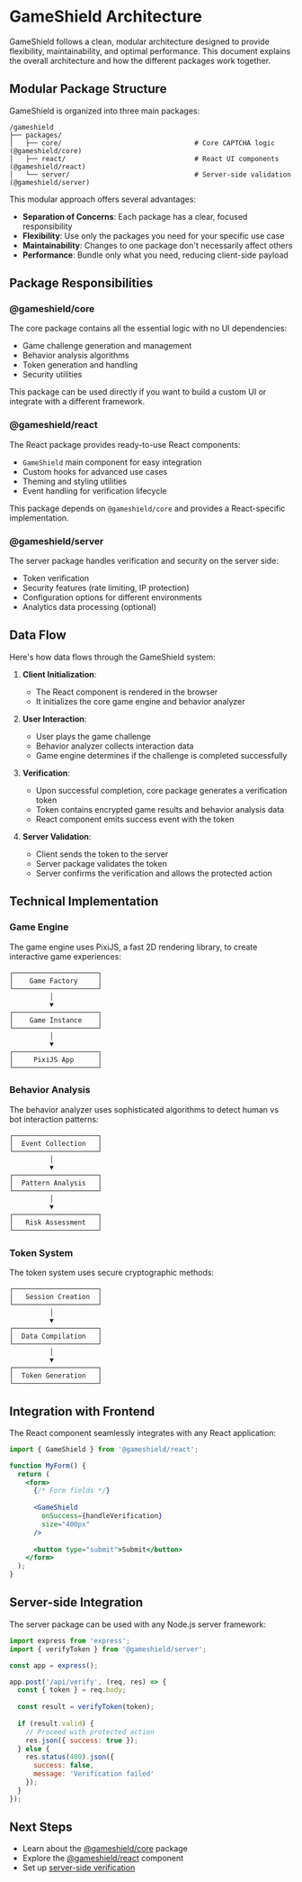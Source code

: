 # GameShield Architecture

GameShield follows a clean, modular architecture designed to provide flexibility, maintainability, and optimal performance. This document explains the overall architecture and how the different packages work together.

## Modular Package Structure

GameShield is organized into three main packages:

```
/gameshield
├── packages/
│   ├── core/                                 # Core CAPTCHA logic (@gameshield/core)
│   ├── react/                                # React UI components (@gameshield/react)
│   └── server/                               # Server-side validation (@gameshield/server)
```

This modular approach offers several advantages:

- **Separation of Concerns**: Each package has a clear, focused responsibility
- **Flexibility**: Use only the packages you need for your specific use case
- **Maintainability**: Changes to one package don't necessarily affect others
- **Performance**: Bundle only what you need, reducing client-side payload

## Package Responsibilities

### @gameshield/core

The core package contains all the essential logic with no UI dependencies:

- Game challenge generation and management
- Behavior analysis algorithms
- Token generation and handling
- Security utilities

This package can be used directly if you want to build a custom UI or integrate with a different framework.

### @gameshield/react

The React package provides ready-to-use React components:

- `GameShield` main component for easy integration
- Custom hooks for advanced use cases
- Theming and styling utilities
- Event handling for verification lifecycle

This package depends on `@gameshield/core` and provides a React-specific implementation.

### @gameshield/server

The server package handles verification and security on the server side:

- Token verification
- Security features (rate limiting, IP protection)
- Configuration options for different environments
- Analytics data processing (optional)

## Data Flow

Here's how data flows through the GameShield system:

1. **Client Initialization**:
   - The React component is rendered in the browser
   - It initializes the core game engine and behavior analyzer

2. **User Interaction**:
   - User plays the game challenge
   - Behavior analyzer collects interaction data
   - Game engine determines if the challenge is completed successfully

3. **Verification**:
   - Upon successful completion, core package generates a verification token
   - Token contains encrypted game results and behavior analysis data
   - React component emits success event with the token

4. **Server Validation**:
   - Client sends the token to the server
   - Server package validates the token
   - Server confirms the verification and allows the protected action

## Technical Implementation

### Game Engine

The game engine uses PixiJS, a fast 2D rendering library, to create interactive game experiences:

```
┌─────────────────────┐
│    Game Factory     │
└─────────────────────┘
          │
          ▼
┌─────────────────────┐
│    Game Instance    │
└─────────────────────┘
          │
          ▼
┌─────────────────────┐
│     PixiJS App      │
└─────────────────────┘
```

### Behavior Analysis

The behavior analyzer uses sophisticated algorithms to detect human vs bot interaction patterns:

```
┌─────────────────────┐
│  Event Collection   │
└─────────────────────┘
          │
          ▼
┌─────────────────────┐
│  Pattern Analysis   │
└─────────────────────┘
          │
          ▼
┌─────────────────────┐
│   Risk Assessment   │
└─────────────────────┘
```

### Token System

The token system uses secure cryptographic methods:

```
┌─────────────────────┐
│   Session Creation  │
└─────────────────────┘
          │
          ▼
┌─────────────────────┐
│  Data Compilation   │
└─────────────────────┘
          │
          ▼
┌─────────────────────┐
│  Token Generation   │
└─────────────────────┘
```

## Integration with Frontend

The React component seamlessly integrates with any React application:

```jsx
import { GameShield } from '@gameshield/react';

function MyForm() {
  return (
    <form>
      {/* Form fields */}
      
      <GameShield 
        onSuccess={handleVerification}
        size="400px"
      />
      
      <button type="submit">Submit</button>
    </form>
  );
}
```

## Server-side Integration

The server package can be used with any Node.js server framework:

```javascript
import express from 'express';
import { verifyToken } from '@gameshield/server';

const app = express();

app.post('/api/verify', (req, res) => {
  const { token } = req.body;
  
  const result = verifyToken(token);
  
  if (result.valid) {
    // Proceed with protected action
    res.json({ success: true });
  } else {
    res.status(400).json({ 
      success: false, 
      message: 'Verification failed' 
    });
  }
});
```

## Next Steps

- Learn about the [@gameshield/core](/guide/packages/core) package
- Explore the [@gameshield/react](/guide/packages/react) component
- Set up [server-side verification](/guide/packages/server)
